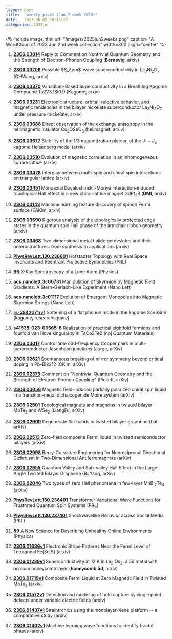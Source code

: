 ```yaml
---
layout: post
title:  "weekly picks (Jun 2 week 2023)"
date:   2023-06-05 00:16:27
categories: 2023jun
---
```



{% include image.html url="/images/2023jun2weeks.png" caption="A WordCloud of 2023 Jun 2nd week collection" width=300 align="center" %}





1. **[2306.03814](http://arxiv.org/abs/2306.03814)** Reply to Comment on Nontrivial Quantum Geometry and the Strength of Electron-Phonon Coupling (**Bernevig**, arxiv)

1. **[2306.03706](http://arxiv.org/abs/2306.03706)** Possible $S_\\pm$-wave superconductivity in La$_3$Ni$_2$O$_7$ (QHWang, arxiv)

1. **[2306.03370](http://arxiv.org/abs/2306.03370)** Vanadium-Based Superconductivity in a Breathing Kagome Compound Ta2V3.1Si0.9 (Kagome, arxiv)

1. **[2306.03231](http://arxiv.org/abs/2306.03231)** Electronic structure, orbital-selective behavior, and magnetic tendencies in the bilayer nickelate superconductor La$_3$Ni$_2$O$_7$ under pressure (nickelate, arxiv)

1. **[2306.03688](http://arxiv.org/abs/2306.03688)** Direct observation of the exchange anisotropy in the helimagnetic insulator Cu$_2$OSeO$_3$ (helimagnet, arxiv)

1. **[2306.03677](http://arxiv.org/abs/2306.03677)** Stability of the 1/3 magnetization plateau of the $J_1-J_2$ kagome Heisenberg model (arxiv)

1. **[2306.03510](http://arxiv.org/abs/2306.03510)** Evolution of magnetic correlation in an inhomogeneous square lattice (arxiv)

1. **[2306.03478](http://arxiv.org/abs/2306.03478)** Interplay between multi-spin and chiral spin interactions on triangular lattice (arxiv)

1. **[2306.03451](http://arxiv.org/abs/2306.03451)** Monoaxial Dzyaloshinskii-Moriya interaction-induced topological Hall effect in a new chiral-lattice magnet GdPt$_2$B (**DMI**, arxiv)

1. **[2306.03143](http://arxiv.org/abs/2306.03143)** Machine learning feature discovery of spinon Fermi surface (EAKim, arxiv)

1. **[2306.03690](http://arxiv.org/abs/2306.03690)** Rigorous analysis of the topologically protected edge states in the quantum spin Hall phase of the armchair ribbon geometry (arxiv)

1. **[2306.03468](http://arxiv.org/abs/2306.03468)** Two-dimensional metal halide perovskites and their heterostructures: from synthesis to applications (arxiv)






1. **[PhysRevLett.130.236601](https://link.aps.org/doi/10.1103/PhysRevLett.130.236601)** Hofstadter Topology with Real Space Invariants and Reentrant Projective Symmetries (PRL)

1. **[96](https://physics.aps.org/articles/v16/96)** X-Ray Spectroscopy of a Lone Atom (Physics)




1. **[acs.nanolett.3c00731](https://doi.org/10.1021/acs.nanolett.3c00731)** Manipulation of Skyrmion by Magnetic Field Gradients: A Stern-Gerlach-Like Experiment (Nano Lett)

1. **[acs.nanolett.3c01117](https://doi.org/10.1021/acs.nanolett.3c01117)** Evolution of Emergent Monopoles into Magnetic Skyrmion Strings (Nano Lett)

1. **[rs-2842071/v1](https://www.researchsquare.com/article/rs-2842071/v1)** Softening of a flat phonon mode in the kagome ScV6Sn6 (kagome, researchsquare)



1. **[s41535-023-00565-8](https://www.nature.com/articles/s41535-023-00565-8)** Realization of practical eightfold fermions and fourfold van Hove singularity in TaCo2Te2 (npj Quantum Materials)



1. **[2306.03017](http://arxiv.org/abs/2306.03017)** Controllable odd-frequency Cooper pairs in multi-superconductor Josephson junctions (Jorge, arXiv)

1. **[2306.02621](http://arxiv.org/abs/2306.02621)** Spontaneous breaking of mirror symmetry beyond critical doping in Pb-Bi2212 (CKim, arXiv)

1. **[2306.02375](http://arxiv.org/abs/2306.02375)** Comment on "Nontrivial Quantum Geometry and the Strength of Electron-Phonon Coupling" (Pickett, arXiv)

1. **[2306.03056](http://arxiv.org/abs/2306.03056)** Magnetic field-induced partially polarized chiral spin liquid in a transition-metal dichalcogenide Moire system (arXiv)

1. **[2306.02501](http://arxiv.org/abs/2306.02501)** Topological magnets and magnons in twisted bilayer MoTe$_2$ and WSe$_2$ (LiangFu, arXiv)

1. **[2306.02909](http://arxiv.org/abs/2306.02909)** Degenerate flat bands in twisted bilayer graphene (flat, arXiv)

1. **[2306.02513](http://arxiv.org/abs/2306.02513)** Zero-field composite Fermi liquid in twisted semiconductor bilayers (arXiv)

1. **[2306.02998](http://arxiv.org/abs/2306.02998)** Berry-Curvature Engineering for Nonreciprocal Directional Dichroism in Two-Dimensional Antiferromagnets (arXiv)

1. **[2306.02655](http://arxiv.org/abs/2306.02655)** Quantum Valley and Sub-valley Hall Effect in the Large Angle Twisted Bilayer Graphene (BJYang, arXiv)

1. **[2306.02046](http://arxiv.org/abs/2306.02046)** Two types of zero Hall phenomena in few-layer MnBi$_2$Te$_4$ (arXiv)

1. **[PhysRevLett.130.236401](https://link.aps.org/doi/10.1103/PhysRevLett.130.236401)** Transformer Variational Wave Functions for Frustrated Quantum Spin Systems (PRL)

1. **[PhysRevLett.130.237401](https://link.aps.org/doi/10.1103/PhysRevLett.130.237401)** Shockwavelike Behavior across Social Media (PRL)

1. **[89](https://physics.aps.org/articles/v16/89)** A New Science for Describing Unhealthy Online Environments (Physics)





1. **[2306.01686v1](https://arxiv.org/abs/2306.01686v1)** Electronic Stripe Patterns Near the Fermi Level of Tetragonal Fe(Se,S) (arxiv)

1. **[2306.01239v1](https://arxiv.org/abs/2306.01239v1)** Superconductivity at 12 K in La$_2$IOs$_2$: a 5d metal with osmium honeycomb layer (**honeycomb 5d**, arxiv)

1. **[2306.01719v1](https://arxiv.org/abs/2306.01719v1)** Composite Fermi Liquid at Zero Magnetic Field in Twisted MoTe$_2$ (arxiv)

1. **[2306.01572v1](https://arxiv.org/abs/2306.01572v1)** Detection and modeling of hole capture by single point defects under variable electric fields (arxiv)

1. **[2306.01437v1](https://arxiv.org/abs/2306.01437v1)** Straintronics using the monolayer-Xene platform -- a comparative study (arxiv)

1. **[2306.01402v1](https://arxiv.org/abs/2306.01402v1)** Machine learning wave functions to identify fractal phases (arxiv)
